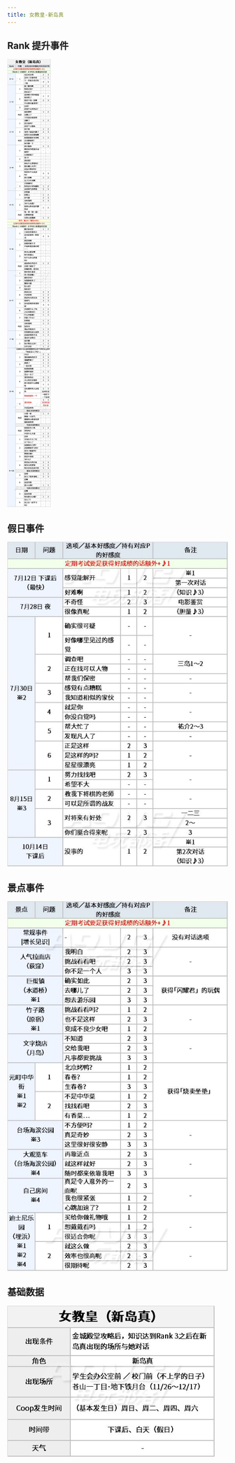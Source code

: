 ```yaml
---
title: 女教皇-新岛真
---
```


## Rank 提升事件

![](./assets/20200301180142-8000-98871.jpg)

## 假日事件

![](./assets/20200301180143-2272-20760.jpg)

## 景点事件

![](./assets/20200301180143-4979-56105.jpg)

## 基础数据

![](./assets/20200301180143-7065-22463.jpg)
